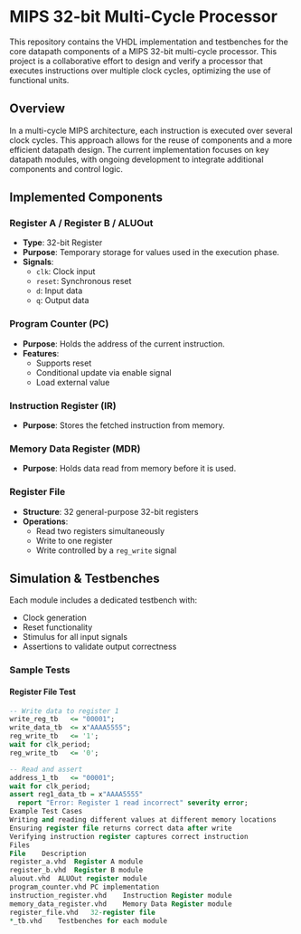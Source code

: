 # MIPS 32-bit Multi-Cycle Processor

This repository contains the VHDL implementation and testbenches for the core datapath components of a MIPS 32-bit multi-cycle processor. This project is a collaborative effort to design and verify a processor that executes instructions over multiple clock cycles, optimizing the use of functional units.

## Overview

In a multi-cycle MIPS architecture, each instruction is executed over several clock cycles. This approach allows for the reuse of components and a more efficient datapath design. The current implementation focuses on key datapath modules, with ongoing development to integrate additional components and control logic.

## Implemented Components

### Register A / Register B / ALUOut
- **Type**: 32-bit Register
- **Purpose**: Temporary storage for values used in the execution phase.
- **Signals**:
  - `clk`: Clock input
  - `reset`: Synchronous reset
  - `d`: Input data
  - `q`: Output data

### Program Counter (PC)
- **Purpose**: Holds the address of the current instruction.
- **Features**:
  - Supports reset
  - Conditional update via enable signal
  - Load external value

### Instruction Register (IR)
- **Purpose**: Stores the fetched instruction from memory.

### Memory Data Register (MDR)
- **Purpose**: Holds data read from memory before it is used.

### Register File
- **Structure**: 32 general-purpose 32-bit registers
- **Operations**:
  - Read two registers simultaneously
  - Write to one register
  - Write controlled by a `reg_write` signal

## Simulation & Testbenches

Each module includes a dedicated testbench with:

- Clock generation
- Reset functionality
- Stimulus for all input signals
- Assertions to validate output correctness

### Sample Tests

#### Register File Test
```vhdl
-- Write data to register 1
write_reg_tb   <= "00001";
write_data_tb  <= x"AAAA5555";
reg_write_tb   <= '1';
wait for clk_period;
reg_write_tb   <= '0';

-- Read and assert
address_1_tb   <= "00001";
wait for clk_period;
assert reg1_data_tb = x"AAAA5555"
  report "Error: Register 1 read incorrect" severity error;
Example Test Cases
Writing and reading different values at different memory locations
Ensuring register file returns correct data after write
Verifying instruction register captures correct instruction
Files
File	Description
register_a.vhd	Register A module
register_b.vhd	Register B module
aluout.vhd	ALUOut register module
program_counter.vhd	PC implementation
instruction_register.vhd	Instruction Register module
memory_data_register.vhd	Memory Data Register module
register_file.vhd	32-register file
*_tb.vhd	Testbenches for each module